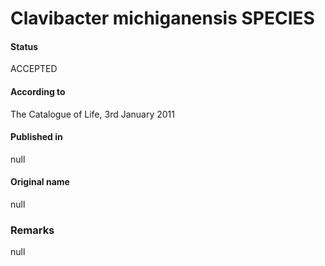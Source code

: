 # Clavibacter michiganensis SPECIES

#### Status
ACCEPTED

#### According to
The Catalogue of Life, 3rd January 2011

#### Published in
null

#### Original name
null

### Remarks
null